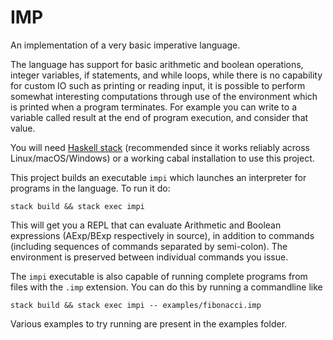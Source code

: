 # IMP
An implementation of a very basic imperative language.

The language has support for basic arithmetic and boolean operations, integer
variables, if statements, and while loops, while there is no capability for
custom IO such as printing or reading input, it is possible to perform somewhat
interesting computations through use of the environment which is printed when a
program terminates. For example you can write to a variable called result at the
end of program execution, and consider that value.

You will need [Haskell stack](https://docs.haskellstack.org/en/stable/README/)
(recommended since it works reliably across Linux/macOS/Windows) or a working
cabal installation to use this project.

This project builds an executable `impi` which launches an interpreter for
programs in the language. To run it do:
```
stack build && stack exec impi
```
This will get you a REPL that can evaluate Arithmetic and Boolean expressions
(AExp/BExp respectively in source), in addition to commands (including sequences
of commands separated by semi-colon). The environment is preserved between
individual commands you issue.

The `impi` executable is also capable of running complete programs from files
with the `.imp` extension. You can do this by running a commandline like
```
stack build && stack exec impi -- examples/fibonacci.imp
```
Various examples to try running are present in the examples folder.
